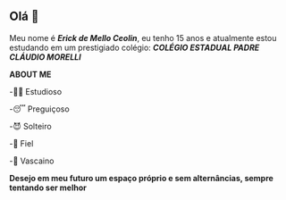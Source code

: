 ## Olá 👋

Meu nome é _**Erick de Mello Ceolin**_, eu tenho 15 anos e atualmente estou estudando em um prestigiado colégio: _**COLÉGIO ESTADUAL PADRE CLÁUDIO MORELLI**_

**ABOUT ME**

-✍🏻 Estudioso

-😴 Preguiçoso

-😈 Solteiro

-🙏 Fiel

-💢 Vascaino

**Desejo em meu futuro um espaço próprio e sem alternâncias, sempre tentando ser melhor**
